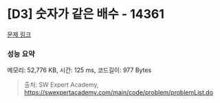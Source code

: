 # [D3] 숫자가 같은 배수 - 14361 

[문제 링크](https://swexpertacademy.com/main/code/problem/problemDetail.do?contestProbId=AYCnY9Kqu6YDFARx) 

### 성능 요약

메모리: 52,776 KB, 시간: 125 ms, 코드길이: 977 Bytes



> 출처: SW Expert Academy, https://swexpertacademy.com/main/code/problem/problemList.do